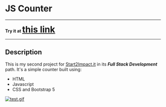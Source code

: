 # JS Counter
___
 __Try it at <span style="text-decoration: underline; font-size: 2em;">[this link](https://antonio-riccelli.github.io/js-counter/)__ </span>
___
## Description

This is my second project for <span style="text-decoration: underline">[Start2Impact.it](https://www.start2impact.it/)</span> in its *__Full Stack Development__* path.
It's a simple counter built using: 

* HTML
* Javascript 
* CSS and Bootstrap 5

[![test.gif](https://i.postimg.cc/c18LRx0X/test.gif)](https://postimg.cc/23rYmfqZ)




